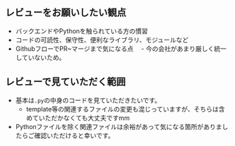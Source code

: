 ## レビューをお願いしたい観点
- バックエンドやPythonを触られている方の慣習
- コードの可読性、保守性、便利なライブラリ、モジュールなど
- GithubフローでPR~マージまで気になる点
　- 今の会社があまり厳しく統一していないため。

## レビューで見ていただく範囲
- 基本は`.py`の中身のコードを見ていただきたいです。
  - template等の関連するファイルの変更も混じっていますが、そちらは含めていただかなくても大丈夫ですmm
- Pythonファイルを除く関連ファイルは余裕があって気になる箇所がありましたらご確認いただけると幸いです。
